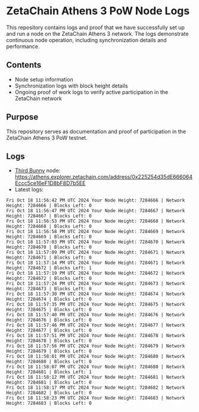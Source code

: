 # ZetaChain Athens 3 PoW Node Logs
This repository contains logs and proof that we have successfully set up and run a node on the ZetaChain Athens 3 network. The logs demonstrate continuous node operation, including synchronization details and performance.

## Contents
- Node setup information
- Synchronization logs with block height details
- Ongoing proof of work logs to verify active participation in the ZetaChain network

## Purpose
This repository serves as documentation and proof of participation in the ZetaChain Athens 3 PoW testnet.

## Logs

- [Third Bunny](https://thirdbunny.xyz/) node: https://athens.explorer.zetachain.com/address/0x225254d35dE666064Eccc5ce16eF1D8bF8D7b5EE
- Latest logs:
```
Fri Oct 18 11:56:42 PM UTC 2024 Your Node Height: 7284666 | Network Height: 7284666 | Blocks Left: 0
Fri Oct 18 11:56:47 PM UTC 2024 Your Node Height: 7284667 | Network Height: 7284667 | Blocks Left: 0
Fri Oct 18 11:56:53 PM UTC 2024 Your Node Height: 7284668 | Network Height: 7284668 | Blocks Left: 0
Fri Oct 18 11:56:58 PM UTC 2024 Your Node Height: 7284669 | Network Height: 7284669 | Blocks Left: 0
Fri Oct 18 11:57:03 PM UTC 2024 Your Node Height: 7284670 | Network Height: 7284670 | Blocks Left: 0
Fri Oct 18 11:57:09 PM UTC 2024 Your Node Height: 7284671 | Network Height: 7284671 | Blocks Left: 0
Fri Oct 18 11:57:14 PM UTC 2024 Your Node Height: 7284671 | Network Height: 7284672 | Blocks Left: 1
Fri Oct 18 11:57:19 PM UTC 2024 Your Node Height: 7284672 | Network Height: 7284672 | Blocks Left: 0
Fri Oct 18 11:57:24 PM UTC 2024 Your Node Height: 7284673 | Network Height: 7284673 | Blocks Left: 0
Fri Oct 18 11:57:30 PM UTC 2024 Your Node Height: 7284674 | Network Height: 7284674 | Blocks Left: 0
Fri Oct 18 11:57:35 PM UTC 2024 Your Node Height: 7284675 | Network Height: 7284675 | Blocks Left: 0
Fri Oct 18 11:57:40 PM UTC 2024 Your Node Height: 7284676 | Network Height: 7284676 | Blocks Left: 0
Fri Oct 18 11:57:46 PM UTC 2024 Your Node Height: 7284677 | Network Height: 7284677 | Blocks Left: 0
Fri Oct 18 11:57:51 PM UTC 2024 Your Node Height: 7284678 | Network Height: 7284678 | Blocks Left: 0
Fri Oct 18 11:57:56 PM UTC 2024 Your Node Height: 7284679 | Network Height: 7284679 | Blocks Left: 0
Fri Oct 18 11:58:01 PM UTC 2024 Your Node Height: 7284680 | Network Height: 7284680 | Blocks Left: 0
Fri Oct 18 11:58:07 PM UTC 2024 Your Node Height: 7284680 | Network Height: 7284681 | Blocks Left: 1
Fri Oct 18 11:58:12 PM UTC 2024 Your Node Height: 7284681 | Network Height: 7284681 | Blocks Left: 0
Fri Oct 18 11:58:17 PM UTC 2024 Your Node Height: 7284682 | Network Height: 7284682 | Blocks Left: 0
Fri Oct 18 11:58:23 PM UTC 2024 Your Node Height: 7284683 | Network Height: 7284683 | Blocks Left: 0
```
